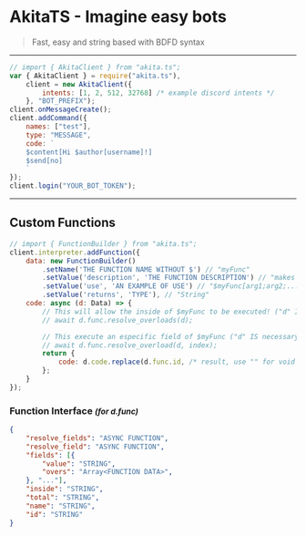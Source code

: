 # **AkitaTS** - Imagine easy bots
>  Fast, easy and string based with BDFD syntax

<!-- ![Japanese Akita](https://imgs.search.brave.com/_Zfncw4BTyC7iTJlthHAnBxdH_xKjzU2Bp60OSoc4lo/rs:fit:313:313:1/g:ce/aHR0cHM6Ly82NC5t/ZWRpYS50dW1ibHIu/Y29tLzg5NjEyNTdj/MDBlZjgwNWVlMDAz/OTUzZmZlN2Q0NDJk/L3R1bWJscl9wMGpv/NzFSRTNRMXIzdmg3/cm8xXzQwMC5naWZ2) -->

- - -

```js
// import { AkitaClient } from "akita.ts";
var { AkitaClient } = require("akita.ts"),
    client = new AkitaClient({
        intents: [1, 2, 512, 32768] /* example discord intents */
    }, "BOT_PREFIX");
client.onMessageCreate();
client.addCommand({
    names: ["test"],
    type: "MESSAGE",
    code: `
    $content[Hi $author[username]!]
    $send[no]
    `
});
client.login("YOUR_BOT_TOKEN");
```

- - -

## Custom Functions

~~~js
// import { FunctionBuilder } from "akita.ts";
client.interpreter.addFunction({
    data: new FunctionBuilder()
        .setName('THE FUNCTION NAME WITHOUT $') // "myFunc"
        .setValue('description', 'THE FUNCTION DESCRIPTION') // "makes something"
        .setValue('use', 'AN EXAMPLE OF USE') // "$myFunc[arg1;arg2;...rest]"
        .setValue('returns', 'TYPE'), // "String"
    code: async (d: Data) => {
        // This will allow the inside of $myFunc to be executed! ("d" IS necessary)
        // await d.func.resolve_overloads(d);

        // This execute an especific field of $myFunc ("d" IS necessary)
        // await d.func.resolve_overload(d, index);
        return {
            code: d.code.replace(d.func.id, /* result, use "" for void value*/)
        };
    }
});
~~~

### Function Interface <small>*(for d.func)*</small>

~~~json
{
    "resolve_fields": "ASYNC FUNCTION",
    "resolve_field": "ASYNC FUNCTION",
    "fields": [{
        "value": "STRING",
        "overs": "Array<FUNCTION DATA>",
    }, "..."],
    "inside": "STRING",
    "total": "STRING",
    "name": "STRING",
    "id": "STRING"
}
~~~
